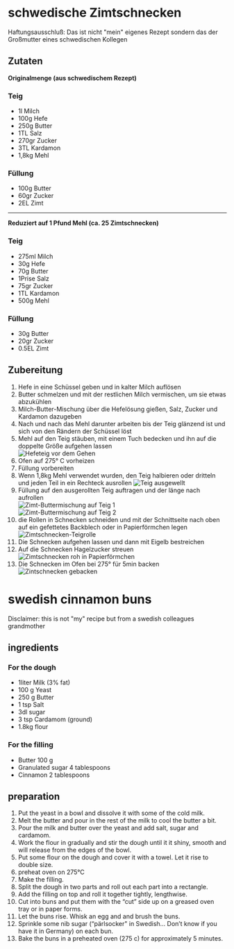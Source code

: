 # schwedische Zimtschnecken

Haftungsausschluß: Das ist nicht "mein" eigenes Rezept sondern das der Großmutter eines schwedischen Kollegen

## Zutaten

**Originalmenge (aus schwedischem Rezept)**

### Teig

- 1l Milch
- 100g Hefe
- 250g Butter
- 1TL Salz
- 270gr Zucker
- 3TL Kardamon
- 1,8kg Mehl

### Füllung

- 100g Butter
- 60gr Zucker
- 2EL Zimt

----------

**Reduziert auf 1 Pfund Mehl (ca. 25 Zimtschnecken)**

### Teig

- 275ml Milch
- 30g Hefe
- 70g Butter
- 1Prise Salz
- 75gr Zucker
- 1TL Kardamon
- 500g Mehl

### Füllung

- 30g Butter
- 20gr Zucker
- 0.5EL Zimt


## Zubereitung

1. Hefe in eine Schüssel geben und in kalter Milch auflösen
1. Butter schmelzen und mit der restlichen Milch vermischen, um sie etwas abzukühlen
1. Milch-Butter-Mischung über die Hefelösung gießen, Salz, Zucker und Kardamon dazugeben
1. Nach und nach das Mehl darunter arbeiten bis der Teig glänzend ist und sich von den Rändern der Schüssel löst
1. Mehl auf den Teig stäuben, mit einem Tuch bedecken und ihn auf die doppelte Größe aufgehen lassen<br/>
   ![Hefeteig vor dem Gehen](./zimtschnecken/teig.png)
1. Ofen auf 275° C vorheizen
1. Füllung vorbereiten
1. Wenn 1,8kg Mehl verwendet wurden, den Teig halbieren oder dritteln und jeden Teil in ein Rechteck ausrollen
  ![Teig ausgewellt](./zimtschnecken/teig_ausgewellt.png)
1. Füllung auf den ausgerollten Teig auftragen und der länge nach aufrollen<br/>
  ![Zimt-Buttermischung auf Teig 1](./zimtschnecken/teig_zimtbutter.png)<br/>
  ![Zimt-Buttermischung auf Teig 2](./zimtschnecken/teig_zimtbutter_02.png)
1. die Rollen in Schnecken schneiden und mit der Schnittseite nach oben auf ein gefettetes Backblech oder in Papierförmchen legen
  ![Zimtschnecken-Teigrolle](./zimtschnecken/teigrolle.png)
1. Die Schnecken aufgehen lassen und dann mit Eigelb bestreichen
1. Auf die Schnecken Hagelzucker streuen<br/>
  ![Zimtschnecken roh in Papierförmchen](./zimtschnecken/zimtschnecken_roh.png)
1. Die Schnecken im Ofen bei 275° für 5min backen<br/>
  ![Zintschnecken gebacken](./zimtschnecken/zimtschnecken_gebacken.png)


# swedish cinnamon buns

Disclaimer: this is not "my" recipe but from a swedish colleagues grandmother

## ingredients
### For the dough
- 1liter Milk (3% fat)
- 100 g Yeast
- 250 g Butter
- 1 tsp Salt
- 3dl sugar
- 3 tsp Cardamom (ground)
- 1.8kg flour

### For the filling
- Butter 100 g
- Granulated sugar 4 tablespoons
- Cinnamon 2 tablespoons

## preparation

1. Put the yeast in a bowl and dissolve it with some of the cold milk.
1. Melt the butter and pour in the rest of the milk to cool the butter a bit.
1. Pour the milk and butter over the yeast and add salt, sugar and cardamom.
1. Work the flour in gradually and stir the dough until it it shiny, smooth and will release from the edges of the bowl.
1. Put some flour on the dough and cover it with a towel. Let it rise to double size.
1. preheat oven on 275°C
1. Make the filling.
1. Split the dough in two parts and roll out each part into a rectangle.
1. Add the filling on top and roll it together tightly, lengthwise.
1. Cut into buns and put them with the “cut” side up on a greased oven tray or in paper forms.
1. Let the buns rise. Whisk an egg and and brush the buns.
1. Sprinkle some nib sugar (“pärlsocker" in Swedish… Don’t know if you have it in Germany) on each bun.
1. Bake the buns in a preheated oven (275 c) for approximately 5 minutes.
